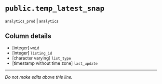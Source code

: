# `public.temp_latest_snap`
`analytics_prod` | `analytics`

## Column details
* [integer]   `wmid`
* [integer]   `listing_id`
* [character varying] `list_type`
* [timestamp without time zone] `last_update`

-------------------------------------------------------------------------------
*Do not make edits above this line.*
